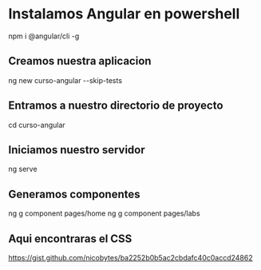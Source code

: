 # Instalamos Angular en powershell 

npm i @angular/cli -g

## Creamos nuestra aplicacion

ng new curso-angular --skip-tests

## Entramos a nuestro directorio de proyecto

cd curso-angular

## Iniciamos nuestro servidor

ng serve

## Generamos componentes

ng g component pages/home
ng g component pages/labs

## Aqui encontraras el CSS

https://gist.github.com/nicobytes/ba2252b0b5ac2cbdafc40c0accd24862 




